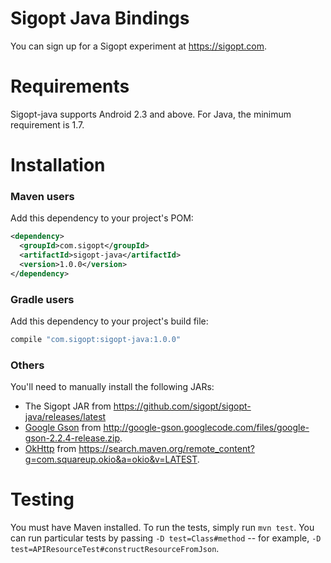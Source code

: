 # Sigopt Java Bindings

You can sign up for a Sigopt experiment at https://sigopt.com.

Requirements
============

Sigopt-java supports Android 2.3 and above. For Java, the minimum requirement is 1.7.

Installation
============

### Maven users

Add this dependency to your project's POM:

```xml
<dependency>
  <groupId>com.sigopt</groupId>
  <artifactId>sigopt-java</artifactId>
  <version>1.0.0</version>
</dependency>
```

### Gradle users

Add this dependency to your project's build file:

```groovy
compile "com.sigopt:sigopt-java:1.0.0"
```

### Others

You'll need to manually install the following JARs:

* The Sigopt JAR from https://github.com/sigopt/sigopt-java/releases/latest
* [Google Gson](http://code.google.com/p/google-gson/) from <http://google-gson.googlecode.com/files/google-gson-2.2.4-release.zip>.
* [OkHttp](http://square.github.io/okhttp/) from <https://search.maven.org/remote_content?g=com.squareup.okio&a=okio&v=LATEST>.

Testing
=======

You must have Maven installed. To run the tests, simply run `mvn test`. You can run particular tests by passing `-D test=Class#method` -- for example, `-D test=APIResourceTest#constructResourceFromJson`.
